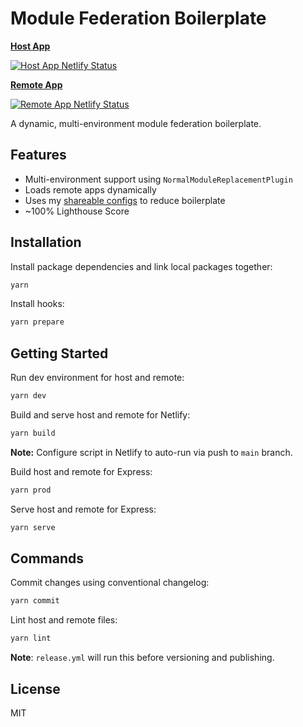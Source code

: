 # Module Federation Boilerplate

**[Host App](https://module-federation-boilerplate-host.netlify.app)**

[![Host App Netlify Status](https://api.netlify.com/api/v1/badges/dd3fd5c7-0168-4cd7-a56a-673503681f86/deploy-status)](https://app.netlify.com/sites/module-federation-boilerplate-host/deploys)

**[Remote App](https://module-federation-boilerplate-remote.netlify.app)**

[![Remote App Netlify Status](https://api.netlify.com/api/v1/badges/5ba4ad1f-811d-493f-8030-92e9ba296a43/deploy-status)](https://app.netlify.com/sites/module-federation-boilerplate-remote/deploys)

A dynamic, multi-environment module federation boilerplate.

## Features

- Multi-environment support using `NormalModuleReplacementPlugin`
- Loads remote apps dynamically
- Uses my [shareable configs](https://github.com/waldronmatt/shareable-configs) to reduce boilerplate
- ~100% Lighthouse Score

## Installation

Install package dependencies and link local packages together:

```bash
yarn
```

Install hooks:

```bash
yarn prepare
```

## Getting Started

Run dev environment for host and remote:

```bash
yarn dev
```

Build and serve host and remote for Netlify:

```bash
yarn build
```

**Note:** Configure script in Netlify to auto-run via push to `main` branch.

Build host and remote for Express:

```bash
yarn prod
```

Serve host and remote for Express:

```bash
yarn serve
```

## Commands

Commit changes using conventional changelog:

```bash
yarn commit
```

Lint host and remote files:

```bash
yarn lint
```

**Note**: `release.yml` will run this before versioning and publishing.

## License

MIT

